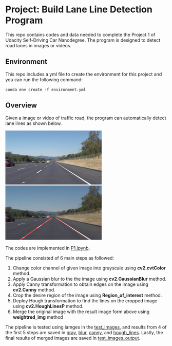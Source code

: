 # Project: Build Lane Line Detection Program

This repo contains codes and data needed to complete the Project 1 of Udacity Self-Driving Car Nanodegree.
The program is designed to detect road lanes in images or videos.

## Environment

This repo includes a yml file to create the environment for this project and you can run the following command:

```
conda env create -f environment.yml
```

## Overview

Given a image or video of traffic road, the program can automatically detect lane lines as shown below.

<p float="left">
  <img src="https://github.com/lipeng2/CarND-LaneLines-P1/blob/master/test_images/solidWhiteRight.jpg" width="300" />
  <img src="https://github.com/lipeng2/CarND-LaneLines-P1/blob/master/test_images_output/output_solidWhiteRight.jpg" width="300" /> 
</p>

The codes are implemented in [P1.ipynb](https://github.com/lipeng2/CarND-LaneLines-P1/blob/master/P1.ipynb). 

The pipeline consisted of 6 main steps as followed:

  1. Change color channel of given image into grayscale using **cv2.cvtColor** method.
  2. Apply a Gaussian blur to the the image using **cv2.GaussianBlur** method.
  3. Apply Canny transformation to obtain edges on the image using **cv2.Canny** method.
  4. Crop the desire region of the image using **Region_of_interest** method.
  5. Deploy Hough transformation to find the lines on the cropped image using **cv2.HoughLinesP** method.
  6. Merge the original image with the result image form above using **weightred_img** method

The pipeline is tested using iamges in the [test_images](https://github.com/lipeng2/CarND-LaneLines-P1/tree/master/test_images), and results from 4 of the first 5 steps are saved in [gray](https://github.com/lipeng2/CarND-LaneLines-P1/tree/master/test_images/gray), [blur](https://github.com/lipeng2/CarND-LaneLines-P1/tree/master/test_images/blur), [canny](https://github.com/lipeng2/CarND-LaneLines-P1/tree/master/test_images/canny), and [hough_lines](https://github.com/lipeng2/CarND-LaneLines-P1/tree/master/test_images/hough_lines). Lastly, the final results of merged images are saved in [test_images_output](https://github.com/lipeng2/CarND-LaneLines-P1/tree/master/test_images_output).

